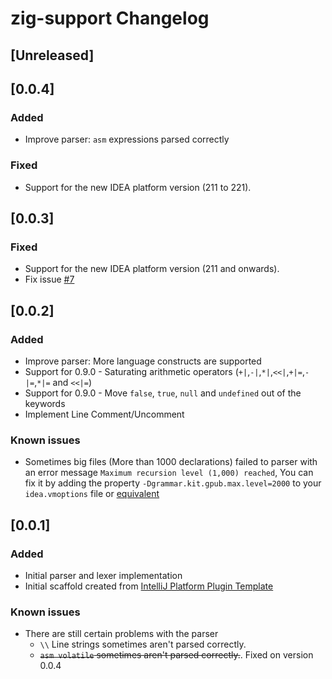 <!-- Keep a Changelog guide -> https://keepachangelog.com -->

# zig-support Changelog

## [Unreleased]

## [0.0.4]
### Added
- Improve parser: `asm` expressions parsed correctly

### Fixed
- Support for the new IDEA platform version (211 to 221).

## [0.0.3]
### Fixed
- Support for the new IDEA platform version (211 and onwards).
- Fix issue [#7](https://github.com/MarioAriasC/zig-support/issues/7)

## [0.0.2]
### Added
- Improve parser: More language constructs are supported
- Support for 0.9.0 - Saturating arithmetic operators (`+|`,`-|`,`*|`,`<<|`,`+|=`,`-|=`,`*|=` and `<<|=`) 
- Support for 0.9.0 - Move `false`, `true`, `null` and `undefined` out of the keywords
- Implement Line Comment/Uncomment

### Known issues
- Sometimes big files (More than 1000 declarations) failed to parser with an error
  message `Maximum recursion level (1,000) reached`, You can fix it by adding the
  property `-Dgrammar.kit.gpub.max.level=2000` to your `idea.vmoptions` file or [equivalent](https://www.jetbrains.com/help/idea/tuning-the-ide.html)

## [0.0.1]
### Added
- Initial parser and lexer implementation
- Initial scaffold created
  from [IntelliJ Platform Plugin Template](https://github.com/JetBrains/intellij-platform-plugin-template)

### Known issues
- There are still certain problems with the parser
    - `\\` Line strings sometimes aren't parsed correctly.
    - ~~`asm volatile` sometimes aren't parsed correctly.~~. Fixed on version 0.0.4